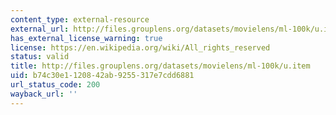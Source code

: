 ```yaml
---
content_type: external-resource
external_url: http://files.grouplens.org/datasets/movielens/ml-100k/u.item
has_external_license_warning: true
license: https://en.wikipedia.org/wiki/All_rights_reserved
status: valid
title: http://files.grouplens.org/datasets/movielens/ml-100k/u.item
uid: b74c30e1-1208-42ab-9255-317e7cdd6881
url_status_code: 200
wayback_url: ''
---
```

